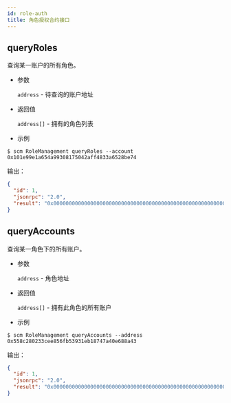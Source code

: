 ```yaml
---
id: role-auth
title: 角色授权合约接口
---
```


## queryRoles

查询某一账户的所有角色。

* 参数

    `address` - 待查询的账户地址

* 返回值

    `address[]` - 拥有的角色列表

* 示例

```shell
$ scm RoleManagement queryRoles --account 0x101e99e1a654a99308175042aff4833a6528be74
```

输出：

```json
{
  "id": 1,
  "jsonrpc": "2.0",
  "result": "0x00000000000000000000000000000000000000000000000000000000000000200000000000000000000000000000000000000000000000000000000000000002000000000000000000000000558c280233cee856fb53931eb18747a40e688a430000000000000000000000001be912bdfe6ae5d28f7e9d2f1a5329788e5a4fe6"
}
```

## queryAccounts

查询某一角色下的所有账户。

* 参数

    `address` - 角色地址

* 返回值

    `address[]` - 拥有此角色的所有账户

* 示例

```shell
$ scm RoleManagement queryAccounts --address 0x558c280233cee856fb53931eb18747a40e688a43
```

输出：

```json
{
  "id": 1,
  "jsonrpc": "2.0",
  "result": "0x00000000000000000000000000000000000000000000000000000000000000200000000000000000000000000000000000000000000000000000000000000001000000000000000000000000101e99e1a654a99308175042aff4833a6528be74"
}
```
